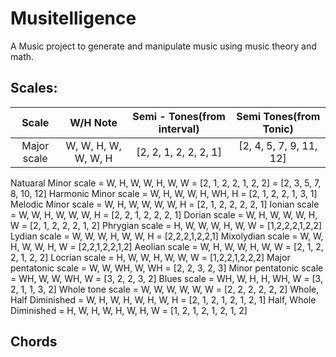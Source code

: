 # Musitelligence

A Music project to generate and manipulate music using music theory and math.

## Scales:

| Scale | W/H Note | Semi - Tones(from interval) | Semi Tones(from Tonic) |
| :----: | :---------------: | :---------------: | :---------------: |
| Major scale | W, W, H, W, W, W, H | [2, 2, 1, 2, 2, 2, 1] | [2, 4, 5, 7, 9, 11, 12] |
Natuaral Minor scale 	= 	W, H, W, W, H, W, W		=	[2, 1, 2, 2, 1, 2, 2] 	=	[2, 3, 5, 7, 8, 10, 12]
Harmonic Minor scale 	= 	W, H, W, W, H, WH, H  	=	[2, 1, 2, 2, 1, 3, 1]
Melodic Minor scale 	= 	W, H, W, W, W, W, H 	=	[2, 1, 2, 2, 2, 2, 1]
Ionian scale 			= 	W, W, H, W, W, W, H 	=	[2, 2, 1, 2, 2, 2, 1]
Dorian scale 			=	W, H, W, W, W, H, W 	=	[2, 1, 2, 2, 2, 1, 2]
Phrygian scale 			= 	H, W, W, W, H, W, W 	=	[1,2,2,2,1,2,2]
Lydian scale 			= 	W, W, W, H, W, W, H 	=	[2,2,2,1,2,2,1]
Mixolydian scale 		= 	W, W, H, W, W, H, W		=	[2,2,1,2,2,1,2]
Aeolian scale 			= 	W, H, W, W, H, W, W		=	[2, 1, 2, 2, 1, 2, 2]
Locrian scale 			= 	H, W, W, H, W, W, W		=	[1,2,2,1,2,2,2]
Major pentatonic scale  = 	W, W, WH, W, WH			=	[2, 2, 3, 2, 3]
Minor pentatonic scale 	= 	WH, W, W, WH, W			=	[3, 2, 2, 3, 2]
Blues scale 			=	WH, W, H, H, WH, W		=	[3, 2, 1, 1, 3, 2]
Whole tone scale 		=	W, W, W, W, W, W		=	[2, 2, 2, 2, 2, 2]
Whole, Half Diminished	=	W, H, W, H, W, H, W, H	=	[2, 1, 2, 1, 2, 1, 2, 1]
Half, Whole Diminished	=	H, W, H, W, H, W, H, W	=	[1, 2, 1, 2, 1, 2, 1, 2]



## Chords


